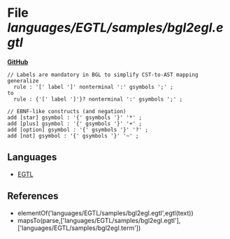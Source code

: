 # File _languages/EGTL/samples/bgl2egl.egtl_
**[GitHub](https://github.com/softlang/yas/blob/master/languages/EGTL/samples/bgl2egl.egtl)**
```
// Labels are mandatory in BGL to simplify CST-to-AST mapping
generalize
  rule : '[' label ']' nonterminal ':' gsymbols ';' ;
to
  rule : {'[' label ']'}? nonterminal ':' gsymbols ';' ;

// EBNF-like constructs (and negation)
add [star] gsymbol : '{' gsymbols '}' '*' ;
add [plus] gsymbol : '{' gsymbols '}' '+' ;
add [option] gsymbol : '{' gsymbols '}' '?' ;
add [not] gsymbol : '{' gsymbols '}' '~' ;
```

## Languages
* [EGTL](../languages/EGTL.md)

## References
* elementOf('languages/EGTL/samples/bgl2egl.egtl',egtl(text))
* mapsTo(parse,['languages/EGTL/samples/bgl2egl.egtl'],['languages/EGTL/samples/bgl2egl.term'])
